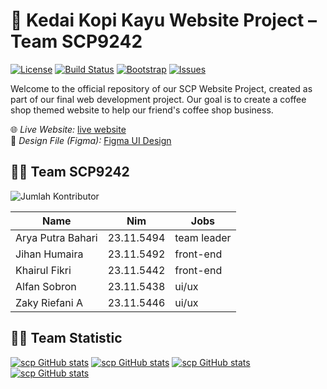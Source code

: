 # 🚨 Kedai Kopi Kayu Website Project – Team SCP9242

[![License](https://img.shields.io/badge/License-MIT-blue.svg)](https://opensource.org/licenses/MIT)
[![Build Status](https://img.shields.io/github/workflow/status/shitodcy/scp/CI)](https://github.com/shitodcy/scp/actions)
[![Bootstrap](https://img.shields.io/badge/Bootstrap-5-blue.svg)](https://getbootstrap.com/)
[![Issues](https://img.shields.io/github/issues/shitodcy/scp.svg)](https://github.com/shitodcy/scp/issues)

Welcome to the official repository of our SCP Website Project, created as part of our final web development project. Our goal is to create a coffee shop themed website to help our friend's coffee shop business.

🌐 *Live Website:* [live website](https://scp-puce.vercel.app/)  
🎨 *Design File (Figma):* [Figma UI Design](https://www.figma.com/design/6TeGhqC5ziwJRAnjLeYhn1/Projek-SCP?node-id=0-1&t=xaRu7TMMZPdRlwaN-1)

## 🧑‍💻 Team SCP9242
![Jumlah Kontributor](https://img.shields.io/github/contributors/shitodcy/scp)


| Name               | Nim         |    Jobs     |
|--------------------|-------------|-------------|
| Arya Putra Bahari  | 23.11.5494  |  team leader|
| Jihan Humaira      | 23.11.5492  |  front-end  |
| Khairul Fikri      | 23.11.5442  |  front-end  |
| Alfan Sobron       | 23.11.5438  |   ui/ux     |
| Zaky Riefani A     | 23.11.5446  |   ui/ux     |

## 🧑‍💻 Team Statistic

[![scp GitHub stats](https://github-readme-stats.vercel.app/api?username=shitodcy&include_all_commits=true&theme=dracula)](https://github.com/shitodcy/scp)
[![scp GitHub stats](https://github-readme-stats.vercel.app/api?username=JihanPaperwork&include_all_commits=true&theme=dracula)](https://github.com/shitodcy/scp)
[![scp GitHub stats](https://github-readme-stats.vercel.app/api?username=Iruru21&include_all_commits=true&theme=dracula)](https://github.com/shitodcy/scp)
[![scp GitHub stats](https://github-readme-stats.vercel.app/api?username=alfan-droid&include_all_commits=true&theme=dracula)](https://github.com/shitodcy/scp)
